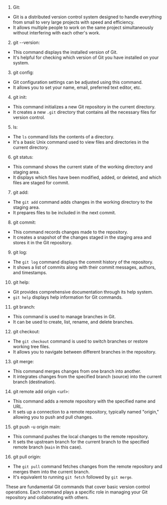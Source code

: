 1. Git:
- Git is a distributed version control system designed to handle everything from small to very large projects with speed and efficiency.
- It allows multiple people to work on the same project simultaneously without interfering with each other's work.

2. git --version:
- This command displays the installed version of Git.
- It's helpful for checking which version of Git you have installed on your system.

3. git config:
- Git configuration settings can be adjusted using this command.
- It allows you to set your name, email, preferred text editor, etc.

4. git init:
- This command initializes a new Git repository in the current directory.
- It creates a new `.git` directory that contains all the necessary files for version control.

5. ls:
- The `ls` command lists the contents of a directory.
- It's a basic Unix command used to view files and directories in the current directory.

6. git status:
- This command shows the current state of the working directory and staging area.
- It displays which files have been modified, added, or deleted, and which files are staged for commit.

7. git add:
- The `git add` command adds changes in the working directory to the staging area.
- It prepares files to be included in the next commit.

8. git commit:
- This command records changes made to the repository.
- It creates a snapshot of the changes staged in the staging area and stores it in the Git repository.

9. git log:
- The `git log` command displays the commit history of the repository.
- It shows a list of commits along with their commit messages, authors, and timestamps.

10. git help:
 - Git provides comprehensive documentation through its help system.
 - `git help` displays help information for Git commands.

11. git branch:
 - This command is used to manage branches in Git.
 - It can be used to create, list, rename, and delete branches.

12. git checkout:
 - The `git checkout` command is used to switch branches or restore working tree files.
 - It allows you to navigate between different branches in the repository.

13. git merge:
 - This command merges changes from one branch into another.
 - It integrates changes from the specified branch (source) into the current branch (destination).

14. git remote add origin \<url>:
 - This command adds a remote repository with the specified name and URL.
 - It sets up a connection to a remote repository, typically named "origin," allowing you to push and pull changes.

15. git push -u origin main:
 - This command pushes the local changes to the remote repository.
 - It sets the upstream branch for the current branch to the specified remote branch (`main` in this case).

16. git pull origin:
 - The `git pull` command fetches changes from the remote repository and merges them into the current branch.
 - It's equivalent to running `git fetch` followed by `git merge`.

These are fundamental Git commands that cover basic version control operations. Each command plays a specific role in managing your Git repository and collaborating with others.
